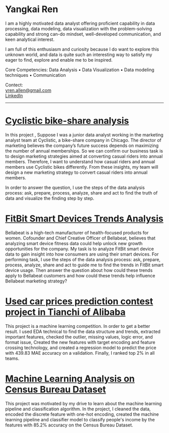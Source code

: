 # Yangkai Ren 
      
I am a highly motivated data analyst offering proficient capability in data processing, data modeling, data visualization with the problem-solving capability and strong can-do mindset, well-developed communication, and keen analytical interest. 

I am full of this enthusiasm and curiosity because I do want to explore this unknown world, and data is quite such an interesting way to satisfy my eager to find, explore and enable me to be inspired.

Core Competencies:
Data Analysis • Data Visualization • Data modeling techniques • Communication

Contect:    
yren.allen@gmail.com    
[LinkedIn](https://www.linkedin.com/in/yangkai-ren-441b64145/)    
    
________________________________________________________________________________________________________________________________________________________________
# [Cyclistic bike-share analysis](https://github.com/YangkaiRen/Bike_Share_Analysis/blob/main/Bike-Share01.ipynb)
In this project , Suppose I was a junior data analyst working in the marketing analyst team at Cyclistic, a bike-share company in Chicago. The director
of marketing believes the company’s future success depends on maximizing the number of annual memberships.  So we can confirm our business task is to design marketing strategies aimed at converting casual riders into annual members.  Therefore, I want to understand how casual riders and annual members use Cyclistic bikes differently. From these insights, my team will design a new marketing strategy to convert casual riders into annual members.

In order to answer the question, I use the steps of the data analysis process: ask, prepare, process, analyze, share and act to find the truth of data and visualize the finding step by step.

# [FitBit Smart Devices Trends Analysis](https://github.com/YangkaiRen/Fitbit_Smart_Devices_Trends_Analysis/blob/master/BitFit_Case_Study.ipynb)
Bellabeat is a high-tech manufacturer of health-focused products for women. Cofounder and Chief Creative Officer of Bellabeat, believes that analyzing smart
device fitness data could help unlock new growth opportunities for the company. My task is to analyze FitBit smart device data to gain insight into how consumers are using their smart devices. For performing task, I use the steps of the data analysis process: ask, prepare, process, analyze, share and act to guide me to find the trends in FitBit smart device usage. Then answer the question about how could these trends apply to Bellabeat customers and how could these trends help influence Bellabeat marketing strategy?



# [Used car prices prediction contest project in Tianchi of Alibaba](https://github.com/YangkaiRen/used_car_DA)

This project is a machine learning competition. In order to get a better result. I used EDA technical to find the data structure and trends, extracted important features, checked the outlier, missing values, logic error, and format issue, Created the new features with target encoding and feature crossing technology, and created a regression model to predict the price with 439.83 MAE accuracy on a validation. Finally, I ranked top 2% in all teams.
      

# [Machine Learning Analysis on Census Bureau Dataset](https://github.com/YangkaiRen/Census-Bureau)

This project was motivated by my drive to learn about the machine learning pipeline and classification algorithm. In the project, I cleaned the data, encoded the discrete feature with one-hot encoding, created the machine learning pipeline and classifier model to classify people's income by the features with 85.2% accuracy on the Census Bureau Dataset. 
       
